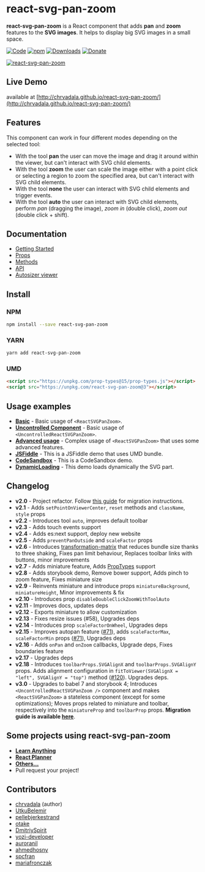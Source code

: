 # react-svg-pan-zoom
**react-svg-pan-zoom** is a React component that adds **pan** and **zoom** features to the **SVG images**. It helps to display big SVG images in a small space.

[![Code](https://img.shields.io/badge/sources-GitHub-c9510c.svg)](https://github.com/chrvadala/react-svg-pan-zoom)
[![npm](https://img.shields.io/npm/v/react-svg-pan-zoom.svg?maxAge=2592000?style=plastic)](https://www.npmjs.com/package/react-svg-pan-zoom)
[![Downloads](https://img.shields.io/npm/dm/react-svg-pan-zoom.svg)](https://www.npmjs.com/package/react-svg-pan-zoom)
[![Donate](https://img.shields.io/badge/donate-PayPal-green.svg)](https://www.paypal.me/chrvadala/25)

<!-- BEGIN_SECTION_SKIPPED_ONLINE -->
[![react-svg-pan-zoom](https://raw.githubusercontent.com/chrvadala/react-svg-pan-zoom/master/react-svg-pan-zoom.gif)](http://chrvadala.github.io/react-svg-pan-zoom/)

## Live Demo
available at [http://chrvadala.github.io/react-svg-pan-zoom/](http://chrvadala.github.io/react-svg-pan-zoom/)
<!-- END_SECTION_SKIPPED_ONLINE -->

## Features
This component can work in four different modes depending on the selected tool:
- With the tool **pan** the user can move the image and drag it around within the viewer, but can't interact with SVG child elements.
- With the tool **zoom** the user can scale the image either with a point click or selecting a region to zoom the specified area, but can't interact with SVG child elements.
- With the tool **none** the user can interact with SVG child elements and trigger events.
- With the tool **auto** the user can interact with SVG child elements, perform *pan* (dragging the image), *zoom in* (double click), *zoom out* (double click + shift).

## Documentation
- [Getting Started](./docs/getting-started.md#props)
- [Props](./docs/documentation.md#props)
- [Methods](./docs/documentation.md#methods)
- [API](./docs/documentation.md#api)
- [Autosizer viewer](./docs/autosizer-viewer.md)

<!-- BEGIN_SECTION_SKIPPED_ONLINE -->
## Install
### NPM
```sh
npm install --save react-svg-pan-zoom
```
### YARN
```sh
yarn add react-svg-pan-zoom
```
### UMD
```html
<script src="https://unpkg.com/prop-types@15/prop-types.js"></script>
<script src="https://unpkg.com/react-svg-pan-zoom@3"></script>
```
<!-- END_SECTION_SKIPPED_ONLINE -->

## Usage examples
- [**Basic**](./examples/controlled-component) - Basic usage of `<ReactSVGPanZoom>`.
- [**Uncontrolled Component**](./examples/uncontrolled-component) - Basic usage of `<UncontrolledReactSVGPanZoom>`.
- [**Advanced usage**](./examples/controlled-component-advanced-usage) - Complex usage of `<ReactSVGPanZoom>` that uses some advanced features.
- [**JSFiddle**](https://jsfiddle.net/chrvadala/f67qyfsd/) - This is a JSFiddle demo that uses UMD bundle.
- [**CodeSandbox**](https://codesandbox.io/s/1v19809803) - This is a CodeSandbox demo.
- [**DynamicLoading**](https://jsfiddle.net/chrvadala/0osd24gv/) - This demo loads dynamically the SVG part.

## Changelog
- **v2.0** - Project refactor. Follow [this guide](./docs/migrate-from-v1-to-v2.md) for migration instructions.
- **v2.1** - Adds `setPointOnViewerCenter`, `reset` methods and `className`, `style` props
- **v2.2** - Introduces tool `auto`, improves default toolbar
- **v2.3** - Adds touch events support
- **v2.4** - Adds es:next support, deploy new website
- **v2.5** - Adds `preventPanOutside` and `scaleFactor` props
- **v2.6** - Introduces [transformation-matrix](https://www.npmjs.com/package/transformation-matrix) that reduces bundle size thanks to three shaking, Fixes pan limit behaviour, Replaces toolbar links with buttons, minor improvements
- **v2.7** - Adds miniature feature, Adds [PropTypes](https://www.npmjs.com/package/prop-types) support
- **v2.8** - Adds storybook demo, Remove bower support, Adds pinch to zoom feature, Fixes miniature size
- **v2.9** - Reinvents miniature and introduce props `miniatureBackground`, `miniatureHeight`, Minor improvements & fix
- **v2.10** - Introduces prop `disableDoubleClickZoomWithToolAuto`
- **v2.11** - Improves docs, updates deps
- **v2.12** - Exports miniature to allow customization
- **v2.13** - Fixes resize issues (#58), Upgrades deps
- **v2.14** - Introduces prop `scaleFactorOnWheel`, Upgrades deps
- **v2.15** - Improves autopan feature ([#71](https://github.com/chrvadala/react-svg-pan-zoom/issues/71)), adds `scaleFactorMax`, `scaleFactorMin` props ([#71](https://github.com/chrvadala/react-svg-pan-zoom/issues/71)), Upgrades deps
- **v2.16** - Adds `onPan` and `onZoom` callbacks, Upgrade deps, Fixes boundaries feature
- **v2.17** - Upgrades deps
- **v2.18** - Introduces `toolbarProps.SVGAlignX` and `toolbarProps.SVGAlignY` props.  Adds alignment configuration in `fitToViewer(SVGAlignX = "left", SVGAlignY = "top")` method ([#120](https://github.com/chrvadala/react-svg-pan-zoom/pull/120)). Upgrades deps.
- **v3.0** - Upgrades to babel 7 and storybook 4; Introduces `<UncontrolledReactSVGPanZoom />` component and makes `<ReactSVGPanZoom>` a stateless component (except for some optimizations); Moves props related to miniature and toolbar, respectively into the `miniatureProp` and `toolbarProp` props. **Migration guide is available [here](./docs/migrate-from-v2-to-v3.md)**.

## Some projects using react-svg-pan-zoom
- [**Learn Anything**](https://github.com/learn-anything/learn-anything)
- [**React Planner**](https://github.com/cvdlab/react-planner)
- [**Others...**](https://github.com/chrvadala/react-svg-pan-zoom/network/dependents)
- Pull request your project!

## Contributors
- [chrvadala](https://github.com/chrvadala) (author)
- [UtkuBelemir](https://github.com/UtkuBelemir)
- [pellebjerkestrand](https://github.com/pellebjerkestrand)
- [otake](https://github.com/otake)
- [DmitriySpirit](https://github.com/DmitriySpirit)
- [yozi-developer](https://github.com/yozi-developer)
- [auroranil](https://github.com/auroranil)
- [ahmedhosny](https://github.com/ahmedhosny)
- [spcfran](https://github.com/spcfran)
- [mariafronczak](https://github.com/mariafronczak)
